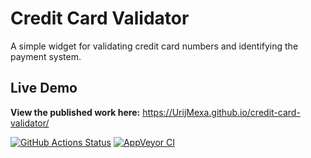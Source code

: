 
# Credit Card Validator

A simple widget for validating credit card numbers and identifying the payment system.

## Live Demo

**View the published work here:** https://UrijMexa.github.io/credit-card-validator/

[![GitHub Actions Status](https://github.com/UrijMexa/credit-card-validator/actions/workflows/gh-pages.yml/badge.svg)](https://github.com/UrijMexa/credit-card-validator/actions/workflows/gh-pages.yml)
[![AppVeyor CI](https://ci.appveyor.com/api/projects/status/github/UrijMexa/credit-card-validator?branch=main&svg=true)](https://ci.appveyor.com/project/UrijMexa/credit-card-validator)

